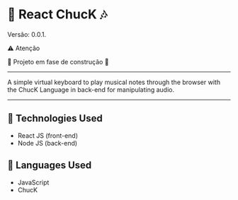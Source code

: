 # :musical_keyboard: React ChucK :notes:

Versão: 0.0.1.

:warning: Atenção

:construction: Projeto em fase de construção :construction:
___
A simple virtual keyboard to play musical notes through the browser with the ChucK Language in back-end for manipulating audio.
___

## :musical_note: Technologies Used

+ React JS (front-end)
+ Node JS (back-end)

## :musical_note: Languages Used

+ JavaScript
+ ChucK
